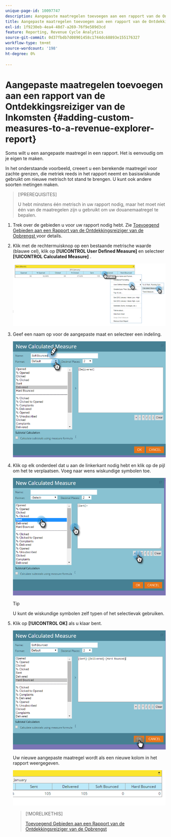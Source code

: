 ```yaml
---
unique-page-id: 10097747
description: Aangepaste maatregelen toevoegen aan een rapport van de Ontdekkingsreiziger van de Inkomsten - Marketo Docs - de Documentatie van het Product
title: Aangepaste maatregelen toevoegen aan een rapport van de Ontdekkingsreiziger van de Inkomsten
exl-id: 1f9230eb-4ea4-48d7-a269-76f9e589d3cd
feature: Reporting, Revenue Cycle Analytics
source-git-commit: 0d37fbdb7d08901458c1744dc68893e155176327
workflow-type: tm+mt
source-wordcount: '198'
ht-degree: 0%

---
```


# Aangepaste maatregelen toevoegen aan een rapport van de Ontdekkingsreiziger van de Inkomsten {#adding-custom-measures-to-a-revenue-explorer-report}

Soms wilt u een aangepaste maatregel in een rapport. Het is eenvoudig om je eigen te maken.

In het onderstaande voorbeeld, creeert u een berekende maatregel voor zachte grenzen, die metriek reeds in het rapport neemt en basiswiskunde gebruikt om nieuwe metrisch tot stand te brengen. U kunt ook andere soorten metingen maken.

>[!PREREQUISITES]
>
>U hebt minstens één metrisch in uw rapport nodig, maar het moet niet één van de maatregelen zijn u gebruikt om uw douanemaatregel te bepalen.

1. Trek over de gebieden u voor uw rapport nodig hebt. Zie [ Toevoegend Gebieden aan een Rapport van de Ontdekkingsreiziger van de Opbrengst ](/help/marketo/product-docs/reporting/revenue-cycle-analytics/revenue-explorer/adding-fields-to-a-revenue-explorer-report.md) voor details.

1. Klik met de rechtermuisknop op een bestaande metrische waarde (blauwe cel), klik op **[!UICONTROL User Defined Measure]** en selecteer **[!UICONTROL Calculated Measure]** .

   ![](assets/image2016-1-26-11-3a7-3a49.png)

1. Geef een naam op voor de aangepaste maat en selecteer een indeling.

   ![](assets/image2016-1-26-11-3a26-3a23.png)

1. Klik op elk onderdeel dat u aan de linkerkant nodig hebt en klik op de pijl om het te verplaatsen. Voeg naar wens wiskundige symbolen toe.

   ![](assets/image2016-1-26-11-3a16-3a55.png)

   >[!TIP]
   >
   >U kunt de wiskundige symbolen zelf typen of het selectievak gebruiken.

1. Klik op **[!UICONTROL OK]** als u klaar bent.

   ![](assets/image2016-1-26-11-3a37-3a27.png)

   Uw nieuwe aangepaste maatregel wordt als een nieuwe kolom in het rapport weergegeven.

   ![](assets/image2016-1-26-11-3a29-3a16.png)

   >[!MORELIKETHIS]
   >
   >[ Toevoegend Gebieden aan een Rapport van de Ontdekkingsreiziger van de Opbrengst ](/help/marketo/product-docs/reporting/revenue-cycle-analytics/revenue-explorer/adding-fields-to-a-revenue-explorer-report.md)
